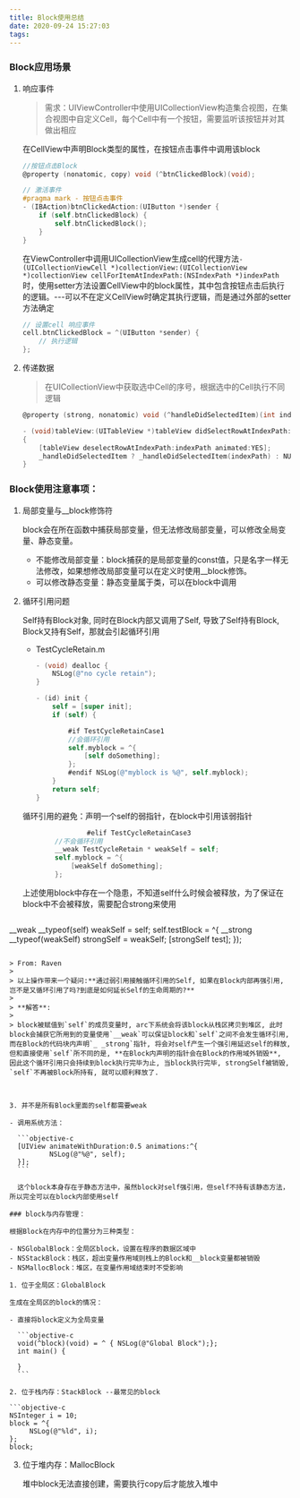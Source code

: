 ```yaml
---
title: Block使用总结
date: 2020-09-24 15:27:03
tags:
---
```


### Block应用场景

1. 响应事件

   > 需求：UIViewController中使用UICollectionView构造集合视图，在集合视图中自定义Cell，每个Cell中有一个按钮，需要监听该按钮并对其做出相应

   在CellView中声明Block类型的属性，在按钮点击事件中调用该block

   ```objective-c
   //按钮点击Block
   @property (nonatomic, copy) void (^btnClickedBlock)(void);
   
   // 激活事件
   #pragma mark - 按钮点击事件
   - (IBAction)btnClickedAction:(UIButton *)sender {
       if (self.btnClickedBlock) {
           self.btnClickedBlock();
       }
   }
   ```

   在ViewController中调用UICollectionView生成cell的代理方法`- (UICollectionViewCell *)collectionView:(UICollectionView *)collectionView cellForItemAtIndexPath:(NSIndexPath *)indexPath`时，使用setter方法设置CellView中的block属性，其中包含按钮点击后执行的逻辑。---可以不在定义CellView时确定其执行逻辑，而是通过外部的setter方法确定

   ```objective-c
   // 设置cell 响应事件
   cell.btnClickedBlock = ^(UIButton *sender) {
       // 执行逻辑
   };
   ```

2. 传递数据

   > 在UICollectionView中获取选中Cell的序号，根据选中的Cell执行不同逻辑

   ```objective-c
   @property (strong, nonatomic) void (^handleDidSelectedItem)(int indexPath);
   
   - (void)tableView:(UITableView *)tableView didSelectRowAtIndexPath:(NSIndexPath *)indexPath
   {
       [tableView deselectRowAtIndexPath:indexPath animated:YES];
       _handleDidSelectedItem ? _handleDidSelectedItem(indexPath) : NULL;
   }
   ```

   

### Block使用注意事项：

1. 局部变量与__block修饰符

   block会在所在函数中捕获局部变量，但无法修改局部变量，可以修改全局变量、静态变量。

   - 不能修改局部变量：block捕获的是局部变量的const值，只是名字一样无法修改，如果想修改局部变量可以在定义时使用__block修饰。
   - 可以修改静态变量：静态变量属于类，可以在block中调用

2. 循环引用问题

   Self持有Block对象, 同时在Block内部又调用了Self, 导致了Self持有Block, Block又持有Self，那就会引起循环引用

   - TestCycleRetain.m

     ```objective-c
     - (void) dealloc {
         NSLog(@"no cycle retain");
     } 
     
     - (id) init {
         self = [super init];
         if (self) {
     
             #if TestCycleRetainCase1
             //会循环引用
             self.myblock = ^{
                 [self doSomething];
             };
             #endif NSLog(@"myblock is %@", self.myblock);
         }
         return self;
     } 
     ```
   
   循环引用的避免：声明一个self的弱指针，在block中引用该弱指针
   
   ```objective-c
                   #elif TestCycleRetainCase3
           //不会循环引用
           __weak TestCycleRetain * weakSelf = self;
           self.myblock = ^{
               [weakSelf doSomething];
           };
   ```
   
   上述使用block中存在一个隐患，不知道self什么时候会被释放，为了保证在block中不会被释放，需要配合strong来使用
   
   ```objective-c
__weak __typeof(self) weakSelf = self; 
   self.testBlock =  ^{
       __strong __typeof(weakSelf) strongSelf = weakSelf;
          [strongSelf test]; 
   });
   ```
   
   > From: Raven
   >
   > 以上操作带来一个疑问:**通过弱引用接触循环引用的Self, 如果在Block内部再强引用, 岂不是又循环引用了吗?到底是如何延长Self的生命周期的?**
   >
> **解答**:
   >
> block被赋值到`self`的成员变量时, arc下系统会将该block从栈区拷贝到堆区, 此时block会捕获它所用到的变量使用`__weak`可以保证block和`self`之间不会发生循环引用, 而在Block的代码块内声明`_ _strong`指针, 将会对self产生一个强引用延迟self的释放, 但和直接使用`self`所不同的是, **在Block内声明的指针会在Block的作用域外销毁**, 因此这个循环引用只会持续到block执行完毕为止, 当block执行完毕, strongSelf被销毁, `self`不再被Block所持有, 就可以顺利释放了.
   
   
   
3. 并不是所有Block里面的self都需要weak

   - 调用系统方法：

     ```objective-c
     [UIView animateWithDuration:0.5 animations:^{
             NSLog(@"%@", self);
     }];
     ```

     这个block本身存在于静态方法中，虽然block对self强引用，但self不持有该静态方法，所以完全可以在block内部使用self

### block与内存管理：

根据Block在内存中的位置分为三种类型：

- NSGlobalBlock：全局区block，设置在程序的数据区域中
- NSStackBlock：栈区，超出变量作用域则栈上的Block和__block变量都被销毁
- NSMallocBlock：堆区，在变量作用域结束时不受影响

1. 位于全局区：GlobalBlock

   生成在全局区的block的情况：

   - 直接将block定义为全局变量

     ```objective-c
     void(^block)(void) = ^ { NSLog(@"Global Block");};
     int main() {
      
     }
     ```

2. 位于栈内存：StackBlock --最常见的block

   ```objective-c
   NSInteger i = 10; 
   block = ^{ 
        NSLog(@"%ld", i); 
   };
   block;
   ```

3. 位于堆内存：MallocBlock

   堆中block无法直接创建，需要执行copy后才能放入堆中


